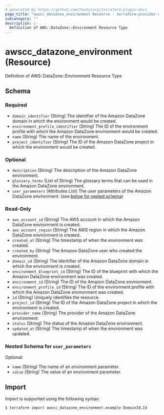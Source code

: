```yaml
---
# generated by https://github.com/hashicorp/terraform-plugin-docs
page_title: "awscc_datazone_environment Resource - terraform-provider-awscc"
subcategory: ""
description: |-
  Definition of AWS::DataZone::Environment Resource Type
---
```


# awscc_datazone_environment (Resource)

Definition of AWS::DataZone::Environment Resource Type



<!-- schema generated by tfplugindocs -->
## Schema

### Required

- `domain_identifier` (String) The identifier of the Amazon DataZone domain in which the environment would be created.
- `environment_profile_identifier` (String) The ID of the environment profile with which the Amazon DataZone environment would be created.
- `name` (String) The name of the environment.
- `project_identifier` (String) The ID of the Amazon DataZone project in which the environment would be created.

### Optional

- `description` (String) The description of the Amazon DataZone environment.
- `glossary_terms` (List of String) The glossary terms that can be used in the Amazon DataZone environment.
- `user_parameters` (Attributes List) The user parameters of the Amazon DataZone environment. (see [below for nested schema](#nestedatt--user_parameters))

### Read-Only

- `aws_account_id` (String) The AWS account in which the Amazon DataZone environment is created.
- `aws_account_region` (String) The AWS region in which the Amazon DataZone environment is created.
- `created_at` (String) The timestamp of when the environment was created.
- `created_by` (String) The Amazon DataZone user who created the environment.
- `domain_id` (String) The identifier of the Amazon DataZone domain in which the environment is created.
- `environment_blueprint_id` (String) The ID of the blueprint with which the Amazon DataZone environment was created.
- `environment_id` (String) The ID of the Amazon DataZone environment.
- `environment_profile_id` (String) The ID of the environment profile with which the Amazon DataZone environment was created.
- `id` (String) Uniquely identifies the resource.
- `project_id` (String) The ID of the Amazon DataZone project in which the environment is created.
- `provider_name` (String) The provider of the Amazon DataZone environment.
- `status` (String) The status of the Amazon DataZone environment.
- `updated_at` (String) The timestamp of when the environment was updated.

<a id="nestedatt--user_parameters"></a>
### Nested Schema for `user_parameters`

Optional:

- `name` (String) The name of an environment parameter.
- `value` (String) The value of an environment parameter.

## Import

Import is supported using the following syntax:

```shell
$ terraform import awscc_datazone_environment.example DomainId,Id
```
